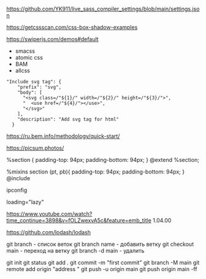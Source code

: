 <!-- settings.json -->

https://github.com/YK911/live_sass_compiler_settings/blob/main/settings.json

<!-- Тени -->

https://getcssscan.com/css-box-shadow-examples

<!-- swiperjs -->

https://swiperjs.com/demos#default

<!-- Методолигии css -->

- smacss
- atomic css
- BAM
- allcss

<!-- Configure User Snippets для svg -->

    "Include svg tag": {
    	"prefix": "svg",
    	"body": [
    	  "<svg class=/"${1}/" width=/"${2}/" height=/"${3}/">",
    	  "  <use href=/"${4}/"></use>",
    	  "</svg>"
    	],
    	"description": "Add svg tag for html"
      }

<!-- Методология БЭМ -->

https://ru.bem.info/methodology/quick-start/

<!-- Рандомные фото -->

https://picsum.photos/

<!-- Переменные -->

%section {
padding-top: 94px;
padding-bottom: 94px;
}
@extend %section;

%mixins section (pt, pb){
padding-top: 94px;
padding-bottom: 94px;
}
@include

<!-- Сайт через телефон по wifi -->

ipconfig

<!-- Загрузка картинок -->

loading="lazy"

<!-- Про мексин -->

https://www.youtube.com/watch?time_continue=3898&v=fOLZwexvA5c&feature=emb_title
1.04.00

<!-- Библиотека lodash -->

https://github.com/lodash/lodash

<!-- Git -->
git branch - список веток
git branch name - добавить ветку
git checkout main - переход на ветку
git branch -d main - удалить


git init
git status
git add .
git commit -m "first commit"
git branch -M main
git remote add origin "address "
git push -u origin main
git push origin main -ff